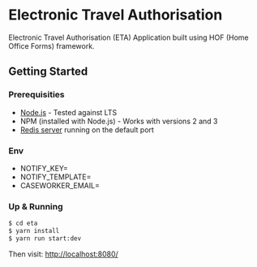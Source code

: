 # Electronic Travel Authorisation
Electronic Travel Authorisation (ETA) Application built using HOF (Home Office Forms) framework.

## Getting Started

### Prerequisities

- [Node.js](https://nodejs.org/en/) - Tested against LTS
- NPM (installed with Node.js) - Works with versions 2 and 3
- [Redis server](http://redis.io/download) running on the default port

### Env

- NOTIFY_KEY=<ETA Gov notify team api key>
- NOTIFY_TEMPLATE=<Gov notify email template>
- CASEWORKER_EMAIL=<caseworker test email address>

### Up & Running

```bash
$ cd eta
$ yarn install
$ yarn run start:dev
```
Then visit: [http://localhost:8080/](http://localhost:8080/)

